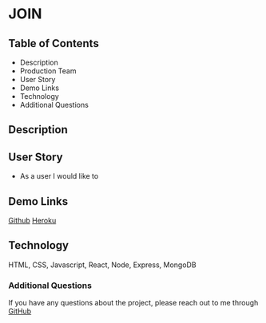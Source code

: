# JOIN


## Table of Contents
* Description
* Production Team
* User Story
* Demo Links
* Technology
* Additional Questions   

## Description 


## User Story

* As a user I would like to 



## Demo Links 
[Github](https://github.com/sck916/Google-Books) 
[Heroku]()

## Technology
HTML, CSS, Javascript, React, Node, Express, MongoDB

### Additional Questions
If you have any questions about the project, please reach out to me through
[GitHub](https://github.com/sck916)

